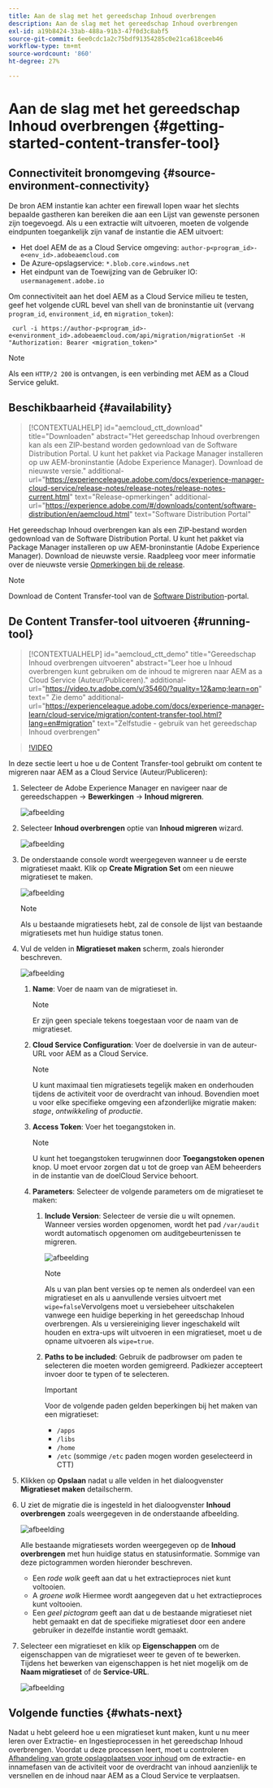 ```yaml
---
title: Aan de slag met het gereedschap Inhoud overbrengen
description: Aan de slag met het gereedschap Inhoud overbrengen
exl-id: a19b8424-33ab-488a-91b3-47f0d3c8abf5
source-git-commit: 6ee0cdc1a2c75bdf91354285c0e21ca618ceeb46
workflow-type: tm+mt
source-wordcount: '860'
ht-degree: 27%

---
```


# Aan de slag met het gereedschap Inhoud overbrengen {#getting-started-content-transfer-tool}

## Connectiviteit bronomgeving {#source-environment-connectivity}

De bron AEM instantie kan achter een firewall lopen waar het slechts bepaalde gastheren kan bereiken die aan een Lijst van gewenste personen zijn toegevoegd. Als u een extractie wilt uitvoeren, moeten de volgende eindpunten toegankelijk zijn vanaf de instantie die AEM uitvoert:

* Het doel AEM de as a Cloud Service omgeving:
   `author-p<program_id>-e<env_id>.adobeaemcloud.com`
* De Azure-opslagservice:
   `*.blob.core.windows.net`
* Het eindpunt van de Toewijzing van de Gebruiker IO:
   `usermanagement.adobe.io`

Om connectiviteit aan het doel AEM as a Cloud Service milieu te testen, geef het volgende cURL bevel van shell van de broninstantie uit (vervang `program_id`, `environment_id`, en `migration_token`):

```
 curl -i https://author-p<program_id>-e<environment_id>.adobeaemcloud.com/api/migration/migrationSet -H "Authorization: Bearer <migration_token>"
```

>[!NOTE]
>Als een `HTTP/2 200` is ontvangen, is een verbinding met AEM as a Cloud Service gelukt.


## Beschikbaarheid {#availability}

>[!CONTEXTUALHELP]
>id="aemcloud_ctt_download"
>title="Downloaden"
>abstract="Het gereedschap Inhoud overbrengen kan als een ZIP-bestand worden gedownload van de Software Distribution Portal. U kunt het pakket via Package Manager installeren op uw AEM-broninstantie (Adobe Experience Manager). Download de nieuwste versie."
>additional-url="https://experienceleague.adobe.com/docs/experience-manager-cloud-service/release-notes/release-notes/release-notes-current.html" text="Release-opmerkingen"
>additional-url="https://experience.adobe.com/#/downloads/content/software-distribution/en/aemcloud.html" text="Software Distribution Portal"

Het gereedschap Inhoud overbrengen kan als een ZIP-bestand worden gedownload van de Software Distribution Portal. U kunt het pakket via Package Manager installeren op uw AEM-broninstantie (Adobe Experience Manager). Download de nieuwste versie. Raadpleeg voor meer informatie over de nieuwste versie [Opmerkingen bij de release](https://experienceleague.adobe.com/docs/experience-manager-cloud-service/release-notes/release-notes/release-notes-current.html).

>[!NOTE]
>Download de Content Transfer-tool van de [Software Distribution](https://experience.adobe.com/#/downloads/content/software-distribution/en/aemcloud.html)-portal.

## De Content Transfer-tool uitvoeren {#running-tool}

>[!CONTEXTUALHELP]
>id="aemcloud_ctt_demo"
>title="Gereedschap Inhoud overbrengen uitvoeren"
>abstract="Leer hoe u Inhoud overbrengen kunt gebruiken om de inhoud te migreren naar AEM as a Cloud Service (Auteur/Publiceren)."
>additional-url="https://video.tv.adobe.com/v/35460/?quality=12&amp;learn=on" text=" Zie demo"
>additional-url="https://experienceleague.adobe.com/docs/experience-manager-learn/cloud-service/migration/content-transfer-tool.html?lang=en#migration" text="Zelfstudie - gebruik van het gereedschap Inhoud overbrengen"

>[!VIDEO](https://video.tv.adobe.com/v/35460/?quality=12&learn=on)


In deze sectie leert u hoe u de Content Transfer-tool gebruikt om content te migreren naar AEM as a Cloud Service (Auteur/Publiceren):

1. Selecteer de Adobe Experience Manager en navigeer naar de gereedschappen -> **Bewerkingen** -> **Inhoud migreren**.

   ![afbeelding](/help/move-to-cloud-service/content-transfer-tool/assets-ctt/ctt01.png)

1. Selecteer **Inhoud overbrengen** optie van **Inhoud migreren** wizard.

   ![afbeelding](/help/move-to-cloud-service/content-transfer-tool/assets-ctt/ctt02.png)


1. De onderstaande console wordt weergegeven wanneer u de eerste migratieset maakt. Klik op **Create Migration Set** om een nieuwe migratieset te maken.

   ![afbeelding](/help/move-to-cloud-service/content-transfer-tool/assets-ctt/ctt03.png)

   >[!NOTE]
   >Als u bestaande migratiesets hebt, zal de console de lijst van bestaande migratiesets met hun huidige status tonen.


1. Vul de velden in **Migratieset maken** scherm, zoals hieronder beschreven.

   ![afbeelding](/help/move-to-cloud-service/content-transfer-tool/assets-ctt/ctt04.png)

   1. **Name**: Voer de naam van de migratieset in.
      >[!NOTE]
      >Er zijn geen speciale tekens toegestaan voor de naam van de migratieset.

   1. **Cloud Service Configuration**: Voer de doelversie in van de auteur-URL voor AEM as a Cloud Service.

      >[!NOTE]
      >U kunt maximaal tien migratiesets tegelijk maken en onderhouden tijdens de activiteit voor de overdracht van inhoud.
      >Bovendien moet u voor elke specifieke omgeving een afzonderlijke migratie maken: *stage*, *ontwikkeling* of *productie*.

   1. **Access Token**: Voer het toegangstoken in.

      >[!NOTE]
      >U kunt het toegangstoken terugwinnen door **Toegangstoken openen** knop. U moet ervoor zorgen dat u tot de groep van AEM beheerders in de instantie van de doelCloud Service behoort.

   1. **Parameters**: Selecteer de volgende parameters om de migratieset te maken:

      1. **Include Version**: Selecteer de versie die u wilt opnemen. Wanneer versies worden opgenomen, wordt het pad `/var/audit` wordt automatisch opgenomen om auditgebeurtenissen te migreren.

         ![afbeelding](/help/move-to-cloud-service/content-transfer-tool/assets-ctt/ctt05.png)

         >[!NOTE]
         >Als u van plan bent versies op te nemen als onderdeel van een migratieset en als u aanvullende versies uitvoert met `wipe=false`Vervolgens moet u versiebeheer uitschakelen vanwege een huidige beperking in het gereedschap Inhoud overbrengen. Als u versiereiniging liever ingeschakeld wilt houden en extra-ups wilt uitvoeren in een migratieset, moet u de opname uitvoeren als `wipe=true`.


      1. **Paths to be included**: Gebruik de padbrowser om paden te selecteren die moeten worden gemigreerd. Padkiezer accepteert invoer door te typen of te selecteren.

         >[!IMPORTANT]
         >Voor de volgende paden gelden beperkingen bij het maken van een migratieset:
         >* `/apps`
         >* `/libs`
         >* `/home`
         >* `/etc` (sommige `/etc` paden mogen worden geselecteerd in CTT)


1. Klikken op **Opslaan** nadat u alle velden in het dialoogvenster **Migratieset maken** detailscherm.

1. U ziet de migratie die is ingesteld in het dialoogvenster **Inhoud overbrengen** zoals weergegeven in de onderstaande afbeelding.

   ![afbeelding](/help/move-to-cloud-service/content-transfer-tool/assets-ctt/ctt07.png)

   Alle bestaande migratiesets worden weergegeven op de **Inhoud overbrengen** met hun huidige status en statusinformatie. Sommige van deze pictogrammen worden hieronder beschreven.

   * Een *rode wolk* geeft aan dat u het extractieproces niet kunt voltooien.
   * A *groene wolk* Hiermee wordt aangegeven dat u het extractieproces kunt voltooien.
   * Een *geel pictogram* geeft aan dat u de bestaande migratieset niet hebt gemaakt en dat de specifieke migratieset door een andere gebruiker in dezelfde instantie wordt gemaakt.

1. Selecteer een migratieset en klik op **Eigenschappen** om de eigenschappen van de migratieset weer te geven of te bewerken. Tijdens het bewerken van eigenschappen is het niet mogelijk om de **Naam migratieset** of de **Service-URL**.

   ![afbeelding](/help/move-to-cloud-service/content-transfer-tool/assets-ctt/ctt06.png)


## Volgende functies {#whats-next}

Nadat u hebt geleerd hoe u een migratieset kunt maken, kunt u nu meer leren over Extractie- en Ingestieprocessen in het gereedschap Inhoud overbrengen. Voordat u deze processen leert, moet u controleren [Afhandeling van grote opslagplaatsen voor inhoud](https://experienceleague.adobe.com/docs/experience-manager-cloud-service/moving/cloud-migration/content-transfer-tool/handling-large-content-repositories.html?lang=en) om de extractie- en innamefasen van de activiteit voor de overdracht van inhoud aanzienlijk te versnellen en de inhoud naar AEM as a Cloud Service te verplaatsen.
